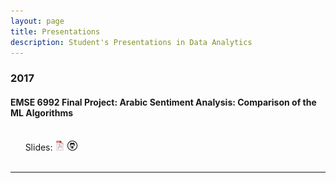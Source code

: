 ```yaml
---
layout: page
title: Presentations
description: Student's Presentations in Data Analytics
---
```



###  2017

#### EMSE 6992 Final Project: Arabic Sentiment Analysis: Comparison of the ML Algorithms
<br/>&nbsp; &nbsp; &nbsp; Slides:
[![pdf](icons16/pdf-icon.png)](https://www.biostat.wisc.edu/~kbroman/presentations/SGN2017/sgn2017.pdf)
[![github](icons16/github-icon.png)](https://github.com/kbroman/Talk_SGN2017)<br/>
&nbsp; &nbsp; &nbsp; 

---




